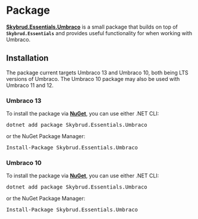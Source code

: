 # Package

[**Skybrud.Essentials.Umbraco**](/skybrud.essentials.umbraco/) is a small package that builds on top of **`Skybrud.Essentials`** and provides useful functionality for when working with Umbraco. 

## Installation

The package current targets Umbraco 13 and Umbraco 10, both being LTS versions of Umbraco. The Umbraco 10 package may also be used with Umbraco 11 and 12.

### Umbraco 13

<div class="installation" package="Skybrud.Essentials.Umbraco" version="13">
  <p>To install the package via <a href="https://www.nuget.org/packages/Skybrud.Essentials.Umbraco"><strong>NuGet</strong></a>, you can use either .NET CLI:</p>
    <pre class="install-dotnet-cli">dotnet add package Skybrud.Essentials.Umbraco</pre>
    or the NuGet Package Manager:
    <pre class="install-nuget">Install-Package Skybrud.Essentials.Umbraco</pre>
</div>

### Umbraco 10

<div class="installation" package="Skybrud.Essentials.Umbraco" version="10">
  <p>To install the package via <a href="https://www.nuget.org/packages/Skybrud.Essentials.Umbraco"><strong>NuGet</strong></a>, you can use either .NET CLI:</p>
    <pre class="install-dotnet-cli">dotnet add package Skybrud.Essentials.Umbraco</pre>
    or the NuGet Package Manager:
    <pre class="install-nuget">Install-Package Skybrud.Essentials.Umbraco</pre>
</div>